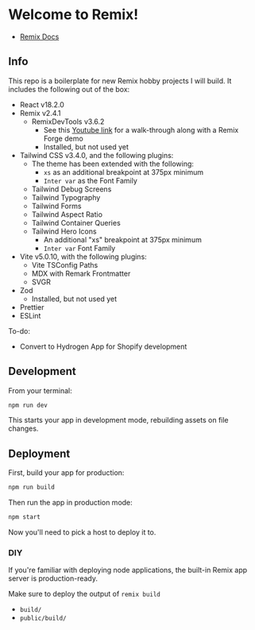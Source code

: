 # Welcome to Remix!

- [Remix Docs](https://remix.run/docs)

## Info

This repo is a boilerplate for new Remix hobby projects I will build. It includes the following out of the box:

- React v18.2.0
- Remix v2.4.1
  - RemixDevTools v3.6.2
    - See this [Youtube link](https://www.youtube.com/watch?v=VZH9cmeSwnc) for a walk-through along with a Remix Forge demo
    - Installed, but not used yet
- Tailwind CSS v3.4.0, and the following plugins:
  - The theme has been extended with the following:
    - `xs` as an additional breakpoint at 375px minimum
    - `Inter var` as the Font Family
  - Tailwind Debug Screens
  - Tailwind Typography
  - Tailwind Forms
  - Tailwind Aspect Ratio
  - Tailwind Container Queries
  - Tailwind Hero Icons
    - An additional "xs" breakpoint at 375px minimum
    - `Inter var` Font Family
- Vite v5.0.10, with the following plugins:
  - Vite TSConfig Paths
  - MDX with Remark Frontmatter
  - SVGR
- Zod
  - Installed, but not used yet
- Prettier
- ESLint

To-do:

- Convert to Hydrogen App for Shopify development

## Development

From your terminal:

```sh
npm run dev
```

This starts your app in development mode, rebuilding assets on file changes.

## Deployment

First, build your app for production:

```sh
npm run build
```

Then run the app in production mode:

```sh
npm start
```

Now you'll need to pick a host to deploy it to.

### DIY

If you're familiar with deploying node applications, the built-in Remix app server is production-ready.

Make sure to deploy the output of `remix build`

- `build/`
- `public/build/`
